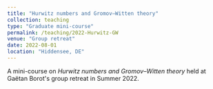 ```yaml
---
title: "Hurwitz numbers and Gromov–Witten theory"
collection: teaching
type: "Graduate mini-course"
permalink: /teaching/2022-Hurwitz-GW
venue: "Group retreat"
date: 2022-08-01
location: "Hiddensee, DE"
---
```


A mini-course on *Hurwitz numbers and Gromov–Witten theory* held at Gaëtan Borot's group retreat in Summer 2022.